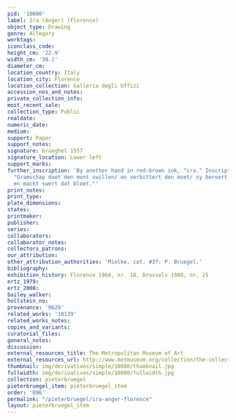 ```yaml
---
pid: '10080'
label: Ira (Anger) (Florence)
object_type: Drawing
genre: Allegory
worktags:
iconclass_code:
height_cm: '22.9'
width_cm: '30.1'
diameter_cm:
location_country: Italy
location_city: Florence
location_collection: Galleria degli Uffizi
accession_nos_and_notes:
private_collection_info:
most_recent_sale:
collection_type: Public
realdate:
numeric_date:
medium:
support: Paper
support_notes:
signature: brueghel 1557
signature_location: Lower left
support_marks:
further_inscription: 'By another hand in red-brown ink, "ira." Inscription below:
  "Gramschap doet den mont swillen/ en verbittert den moet/ sy beroert den geest/
  en mackt swert dat bloet."'
print_notes:
print_type:
plate_dimensions:
states:
printmaker:
publisher:
series:
collaborators:
collaborator_notes:
collectors_patrons:
our_attribution:
other_attribution_authorities: 'Mielke, cat. #37: P. Bruegel.'
bibliography:
exhibition_history: Florence 1964, nr. 18, Brussels 1980, nr. 25
ertz_1979:
ertz_2008:
bailey_walker:
hollstein_no:
provenance: '9629'
related_works: '10139'
related_works_notes:
copies_and_variants:
curatorial_files:
general_notes:
discussion:
external_resources_title: The Metropolitan Museum of Art
external_resources_url: http://www.metmuseum.org/collection/the-collection-online/search/383071
thumbnail: img/derivatives/simple/10080/thumbnail.jpg
fullwidth: img/derivatives/simple/10080/fullwidth.jpg
collection: pieterbruegel
pieterbruegel_item: pieterbruegel_item
order: '096'
permalink: "/pieterbruegel/ira-anger-florence"
layout: pieterbruegel_item
---
```

